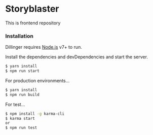 # Storyblaster

This is frontend repository

### Installation

Dillinger requires [Node.js](https://nodejs.org/) v7+ to run.

Install the dependencies and devDependencies and start the server.

```sh
$ yarn install
$ npm run start
```

For production environments...

```sh
$ yarn install
$ npm run build
```

For test...

```sh
$ npm install -g karma-cli
$ karma start
or
$ npm run test
```

